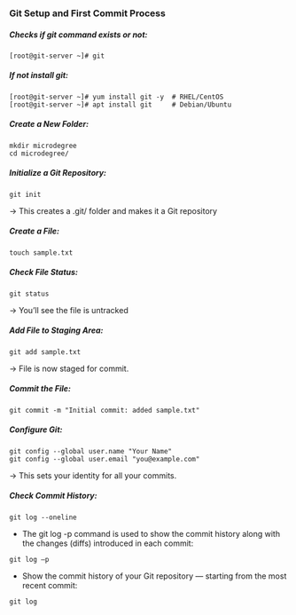 ### Git Setup and First Commit Process

##### Checks if git command exists or not:
```commandline
[root@git-server ~]# git
```
##### If not install git:
```commandline
[root@git-server ~]# yum install git -y  # RHEL/CentOS
[root@git-server ~]# apt install git     # Debian/Ubuntu
```
##### Create a New Folder:
```commandline
mkdir microdegree 
cd microdegree/ 
```
#####  Initialize a Git Repository:
```commandline
git init
```
→ This creates a .git/ folder and makes it a Git repository
##### Create a File:
```commandline
touch sample.txt 
```
##### Check File Status:
```commandline
git status
```
→ You’ll see the file is untracked
##### Add File to Staging Area:
```commandline
git add sample.txt
```
→ File is now staged for commit.
##### Commit the File:
```commandline
git commit -m "Initial commit: added sample.txt"
```
##### Configure Git:
```commandline
git config --global user.name "Your Name"
git config --global user.email "you@example.com"
```
→ This sets your identity for all your commits.
##### Check Commit History:
```commandline
git log --oneline
```
* The git log -p command is used to show the commit history along with the changes (diffs) introduced in each commit:
```commandline
git log –p 
```
* Show the commit history of your Git repository — starting from the most recent commit:
```commandline
git log 
```

